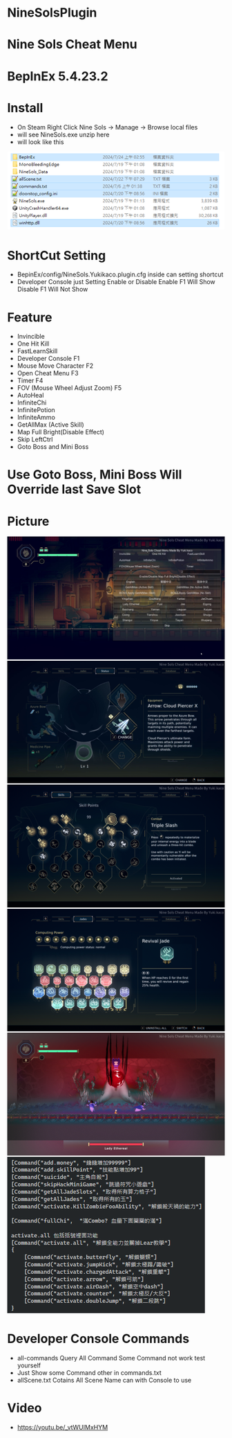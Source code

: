 # NineSolsPlugin
# Nine Sols Cheat Menu

# BepInEx 5.4.23.2

# Install
- On Steam Right Click Nine Sols -> Manage -> Browse local files
- will see NineSols.exe unzip here
- will look like this

![](/img/install.png)

# ShortCut Setting
- BepinEx/config/NineSols.Yukikaco.plugin.cfg inside can setting shortcut
- Developer Console just Setting Enable or Disable Enable F1 Will Show Disable F1 Will Not Show

# Feature
- Invincible
- One Hit Kill
- FastLearnSkill
- Developer Console F1
- Mouse Move Character F2
- Open Cheat Menu F3
- Timer F4
- FOV (Mouse Wheel Adjust Zoom) F5
- AutoHeal
- InfiniteChi
- InfinitePotion
- InfiniteAmmo
- GetAllMax (Active Skill)
- Map Full Bright(Disable Effect)
- Skip LeftCtrl
- Goto Boss and Mini Boss

# Use Goto Boss, Mini Boss Will Override last Save Slot

# Picture
![](/img/Menu.png)
![](/img/AllMax.png)
![](/img/SkillPoint.png)
![](/img/Jades.png)
![](/img/Fov.png)
![](/img/command.png)

# Developer Console Commands
- all-commands Query All Command Some Command not work test yourself
- Just Show some Command other in commands.txt
- allScene.txt Cotains All Scene Name can with Console to use

# Video
- https://youtu.be/_vtWUIMxHYM